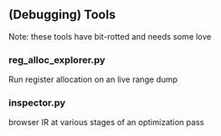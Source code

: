 ## (Debugging) Tools

Note: these tools have bit-rotted and needs some love

### reg_alloc_explorer.py

Run register allocation on an live range dump

### inspector.py

browser IR at various stages of an optimization pass

